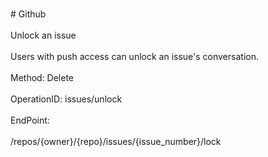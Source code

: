 <br>#     Github</br>
<br>Unlock an issue</br>
<br>Users with push access can unlock an issue's conversation.</br>
<br>Method: Delete</br>
<br>OperationID: issues/unlock</br>
<br>EndPoint:</br>
<br>/repos/{owner}/{repo}/issues/{issue_number}/lock</br>

